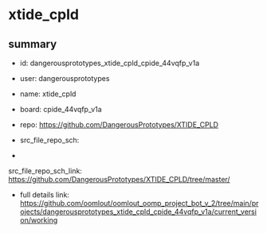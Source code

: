 # xtide_cpld
 
## summary 
* id: dangerousprototypes_xtide_cpld_cpide_44vqfp_v1a
* user: dangerousprototypes
* name: xtide_cpld
* board: cpide_44vqfp_v1a
* repo: https://github.com/DangerousPrototypes/XTIDE_CPLD



* src_file_repo_sch: 
*
 src_file_repo_sch_link: https://github.com/DangerousPrototypes/XTIDE_CPLD/tree/master/
* full details link: https://github.com/oomlout/oomlout_oomp_project_bot_v_2/tree/main/projects/dangerousprototypes_xtide_cpld_cpide_44vqfp_v1a/current_version/working  






